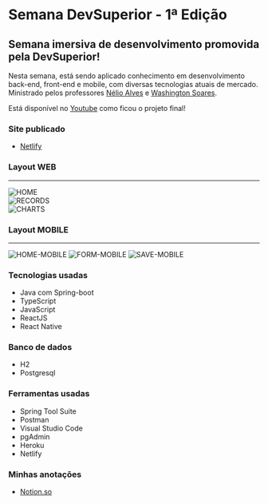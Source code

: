 # Semana DevSuperior - 1ª Edição

## Semana imersiva de desenvolvimento promovida pela DevSuperior!
Nesta semana, está sendo aplicado conhecimento em desenvolvimento back-end, front-end e mobile, com diversas tecnologias atuais de mercado. Ministrado pelos professores [Nélio Alves](https://github.com/acenelio) e [Washington Soares](https://thewashington.dev/).

Está disponível no [Youtube](https://www.youtube.com/watch?v=X5mKqMuFWT4) como ficou o projeto final!

### Site publicado
- [Netlify](https://sds1-ana.netlify.app/)

### Layout WEB
___
![HOME](https://github.com/analudias/sds1-pesquisa/blob/master/assets/Tela%20inicial.png)  <br/>
![RECORDS](https://github.com/analudias/sds1-pesquisa/blob/master/assets/Registros.png)  <br/>
![CHARTS](https://github.com/analudias/sds1-pesquisa/blob/master/assets/Gr%C3%A1ficos.png)  <br/>

### Layout MOBILE
___
![HOME-MOBILE](https://github.com/analudias/sds1-pesquisa/blob/master/assets/Tela%20inicial%20-%20mobile.jpg)
![FORM-MOBILE](https://github.com/analudias/sds1-pesquisa/blob/master/assets/Tela%20de%20cadastro-%20mobile.jpg)
![SAVE-MOBILE](https://github.com/analudias/sds1-pesquisa/blob/master/assets/Tela%20de%20salvamento%20-%20mobile.jpg)


### Tecnologias usadas
- Java com Spring-boot
- TypeScript
- JavaScript
- ReactJS
- React Native

### Banco de dados
- H2
- Postgresql

### Ferramentas usadas
- Spring Tool Suite
- Postman
- Visual Studio Code
- pgAdmin
- Heroku
- Netlify

### Minhas anotações
- [Notion.so](https://www.notion.so/analudias/Semana-DevSuperior-872507829157424f9129f4c324dec2ad)
